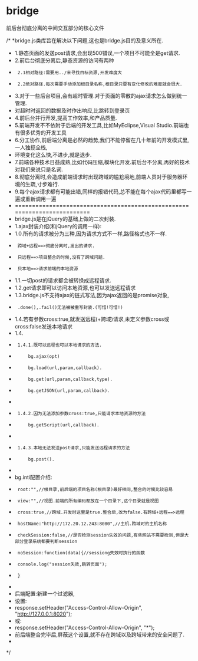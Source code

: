 # bridge
前后台彻底分离的中间交互部分的核心文件


/*
 *bridge.js类库旨在解决以下问题,这也是bridge.js目的及意义所在.
 * 1.静态页面的发送post请求,会出现500错误,一个项目不可能全是get请求.
 * 2.前后台彻底分离后,静态资源的访问有两种
 * 		2.1相对路径:需要用../来寻找目标资源,开发难度大
 * 		2.2绝对路径.每次需要手动添加根目录名称,根目录只要有变化修改的难度就会很大.
 * 3.对于一些后台项目,会有超时管理.对于页面的零散的ajax请求怎么做到统一管理.
 * 	对超时时返回的数据及时作出响应,比跳转到登录页
 * 4.前后台并行开发,提高工作效率,和产品质量.
 * 5.前端开发不不依附于后端的开发工具,比如MyEclipse,Visual Studio.前端也有很多优秀的开发工具
 * 6.分工协作,前后端分离是必然的趋势,我们不能停留在几十年前的开发模式里,一人独揽全栈,
 * 	  环境变化这么快,不进步,就是退步.
 * 7.前端各种技术日益成熟,比如代码压缩,模块化开发.前后台不分离,再好的技术对我们来说只是名词.
 * 8.彻底分离时,会造成前端请求时出现跨域的尴尬境地,前端人员对于服务器环境的生疏,寸步难行.
 * 9.每个ajax请求都有可能出错,同样的报错代码,总不能在每个ajax代码里都写一遍或重新调用一遍
 * =========================================================================
 * bridge.js是在jQuery的基础上做的二次封装.
 * 1.ajax封装介绍(和jQuery的调用一样):
 * 	1.0.所有的请求被分为三种,因为请求方式不一样,路径格式也不一样.
 * 		跨域+远程==>彻底分离时,发出的请求.
 * 		只远程==>项目整合的时候,没有了跨域问题.
 * 		只本地==>请求前端的本地资源
 * 	1.1.一切post的请求都会被转换成远程请求.
 * 	1.2.get请求即可以访问本地资源,也可以发送远程请求
 * 	1.3.bridge.js不支持ajax的链式写法,因为ajax返回的是promise对象,
 * 		.done(),.fail()无法被被重写封装.(可惜!可惜!)
 *  1.4.若有参数cross:true,就发送远程(+跨域)请求,未定义参数cross或cross:false发送本地请求
 * 	1.4.
 * 		1.4.1.既可以远程也可以本地请求的方法.
 * 			bg.ajax(opt)
 * 			bg.load(url,param,callback).
 * 			bg.get(url,param,callback,type).
 * 			bg.getJSON(url,param,callback).
 * 		
 * 		1.4.2.因为无法添加参数cross:true,只能请求本地资源的方法
 * 			bg.getScript(url,callback).
 * 		
 * 		1.4.3.本地无法发送post请求,只能发送远程请求的方法
 * 			bg.post().
 *
 * bg.inti配置介绍:
 * 		root:"",//根目录,前后端的项目名称(根目录)最好相同,整合的时候比较容易
 *		view:"",//视图.前端的所有编码都放在一个目录下,这个目录就是视图
 *		cross:true,//跨域.开发时这里是true.整合后,改为false.有跨域+远程==>远程
 *  	hostName:"http://172.20.12.243:8080",//主机.跨域时的主机名称
 *		checkSession:false,//是否检测session失效的问题,有些网站不需要检测,但是大部分登录系统都要判断session
 *		noSession:function(data){//sessiong失效时执行的函数
 *		console.log("session失效,跳转页面");
 *		}
 *		
 *	后端配置:新建一个过滤器,
 *	设置:
 *	response.setHeader("Access-Control-Allow-Origin", "http://127.0.0.1:8020");
 *	或:
 *	response.setHeader("Access-Control-Allow-Origin", "*");
 *  前后端整合完毕后,屏蔽这个设置,就不存在跨域以及跨域带来的安全问题了.
 * 
 */
